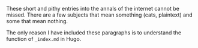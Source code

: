 These short and pithy entries into the annals of the internet cannot be missed. There are a few subjects that mean something (cats, plaintext) and some that mean nothing.

The only reason I have included these paragraphs is to understand the function of `_index.md` in Hugo.
